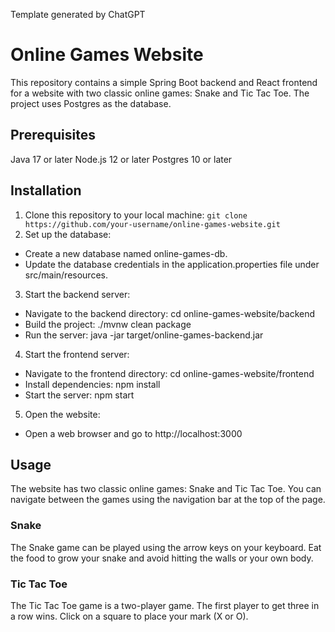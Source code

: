 Template generated by ChatGPT

# Online Games Website
This repository contains a simple Spring Boot backend and React frontend for a website with two classic online games: Snake and Tic Tac Toe. The project uses Postgres as the database.

## Prerequisites
Java 17 or later
Node.js 12 or later
Postgres 10 or later
## Installation
1. Clone this repository to your local machine: `git clone https://github.com/your-username/online-games-website.git`
2. Set up the database:  
  * Create a new database named online-games-db.  
  * Update the database credentials in the application.properties file under src/main/resources.  
3. Start the backend server:  
  * Navigate to the backend directory: cd online-games-website/backend
  * Build the project: ./mvnw clean package
  * Run the server: java -jar target/online-games-backend.jar
4. Start the frontend server:
  * Navigate to the frontend directory: cd online-games-website/frontend
  * Install dependencies: npm install
  * Start the server: npm start
5. Open the website:
  * Open a web browser and go to http://localhost:3000

## Usage
The website has two classic online games: Snake and Tic Tac Toe. You can navigate between the games using the navigation bar at the top of the page.

### Snake
The Snake game can be played using the arrow keys on your keyboard. Eat the food to grow your snake and avoid hitting the walls or your own body.

### Tic Tac Toe
The Tic Tac Toe game is a two-player game. The first player to get three in a row wins. Click on a square to place your mark (X or O).
